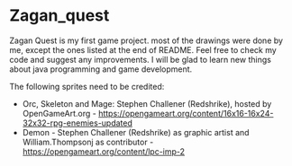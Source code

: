 # Zagan_quest

Zagan Quest is my first game project. most of the drawings were done by me, except the ones listed at the end of README. Feel free to check my code 
and suggest any improvements. I will be glad to learn new things about java programming and game development.


The following sprites need to be credited:
- Orc, Skeleton and Mage: Stephen Challener (Redshrike), hosted by OpenGameArt.org  - https://opengameart.org/content/16x16-16x24-32x32-rpg-enemies-updated
- Demon - Stephen Challener (Redshrike) as graphic artist and William.Thompsonj as contributor - https://opengameart.org/content/lpc-imp-2 
